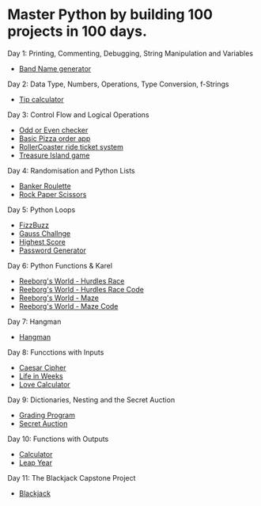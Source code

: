 # Master Python by building 100 projects in 100 days.

Day 1: Printing, Commenting, Debugging, String Manipulation and Variables

   - [Band Name generator](https://github.com/sirbmatthews/python_bootcamp/blob/main/Day%2001/band_name_generator.py)

Day 2: Data Type, Numbers, Operations, Type Conversion, f-Strings

   - [Tip calculator](https://github.com/sirbmatthews/python_bootcamp/blob/main/Day%2002/tip_calculator.py)

Day 3: Control Flow and Logical Operations

   - [Odd or Even checker](https://github.com/sirbmatthews/python_bootcamp/blob/main/Day%2003/odd_or_even.py)
   - [Basic Pizza order app](https://github.com/sirbmatthews/python_bootcamp/blob/main/Day%2003/pizza_store.py)
   - [RollerCoaster ride ticket system](https://github.com/sirbmatthews/python_bootcamp/blob/main/Day%2003/roller_coster_ticket.py)
   - [Treasure Island game](https://github.com/sirbmatthews/python_bootcamp/blob/main/Day%2003/treasure_island.py)

Day 4: Randomisation and Python Lists

   - [Banker Roulette](https://github.com/sirbmatthews/python_bootcamp/blob/main/Day%2004/banker_roulette.py)
   - [Rock Paper Scissors](https://github.com/sirbmatthews/python_bootcamp/blob/main/Day%2004/rock_paper_scissors.py)

Day 5: Python Loops

   - [FizzBuzz](https://github.com/sirbmatthews/python_bootcamp/blob/main/Day%2005/fizzbuzz.py)
   - [Gauss Challnge](https://github.com/sirbmatthews/python_bootcamp/blob/main/Day%2005/gauss_challenge.py)
   - [Highest Score](https://github.com/sirbmatthews/python_bootcamp/blob/main/Day%2005/highest_score.py)
   - [Password Generator](https://github.com/sirbmatthews/python_bootcamp/blob/main/Day%2005/password_geneator.py)

Day 6: Python Functions & Karel
   
   - [Reeborg's World - Hurdles Race](https://reeborg.ca/reeborg.html?lang=en&mode=python&menu=worlds%2Fmenus%2Freeborg_intro_en.json&name=Hurdle%2004&url=worlds%2Ftutorial_en%2Fhurdle4.json)
   - [Reeborg's World - Hurdles Race Code](https://github.com/sirbmatthews/python_bootcamp/blob/main/Day%2006/hurdles_race.py)
   - [Reeborg's World - Maze](https://reeborg.ca/reeborg.html?lang=en&mode=python&menu=worlds%2Fmenus%2Freeborg_intro_en.json&name=Maze&url=worlds%2Ftutorial_en%2Fmaze1.json)
   - [Reeborg's World - Maze Code](https://github.com/sirbmatthews/python_bootcamp/blob/main/Day%2006/maze.py)

Day 7: Hangman

   - [Hangman](https://github.com/sirbmatthews/python_bootcamp/blob/main/Day%2007/hangman.py)

Day 8: Funcctions with Inputs

   - [Caesar Cipher](https://github.com/sirbmatthews/python_bootcamp/blob/main/Day%2008/ceasar_cipher.py)
   - [Life in Weeks](https://github.com/sirbmatthews/python_bootcamp/blob/main/Day%2008/life_in_weeks.py)
   - [Love Calculator](https://github.com/sirbmatthews/python_bootcamp/blob/main/Day%2008/love_calculator.py)

Day 9: Dictionaries, Nesting and the Secret Auction

   - [Grading Program](https://github.com/sirbmatthews/python_bootcamp/blob/main/Day%2009/grading_program.py)
   - [Secret Auction](https://github.com/sirbmatthews/python_bootcamp/blob/main/Day%2009/secret_auction.py)

Day 10: Functions with Outputs

   - [Calculator](https://github.com/sirbmatthews/python_bootcamp/blob/main/Day%2010/calculator.py)
   - [Leap Year](https://github.com/sirbmatthews/python_bootcamp/blob/main/Day%2010/leap_year.py)

Day 11: The Blackjack Capstone Project

   - [Blackjack](https://github.com/sirbmatthews/python_bootcamp/blob/main/Day%2011/blackjack.py)